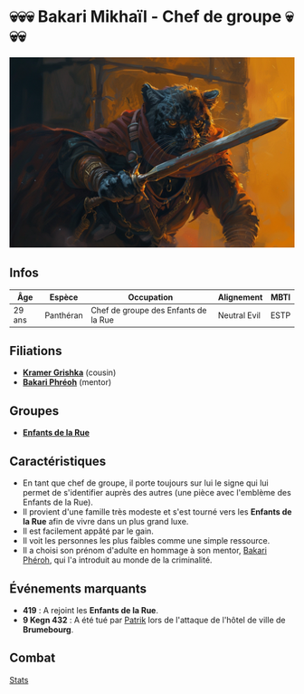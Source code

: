 # :skull::skull::skull: Bakari Mikhaïl - Chef de groupe :skull::skull::skull:

![Bakari Mikhaïl](../../../_images/chefbandit_pantheran.webp)

## Infos 

| Âge | Espèce | Occupation | Alignement | MBTI |
| --- | ------ | ---------- | ---------- | ---- |
| 29 ans | Panthéran | Chef de groupe des Enfants de la Rue | Neutral Evil | ESTP |

## Filiations
* [**Kramer Grishka**](../BRUMEBOURG/Kramer_Grishka.md) (cousin)
* [**Bakari Phréoh**](./Bakari_Phéroh.md) (mentor)

## Groupes 
* [**Enfants de la Rue**](../../VILLES/Dvolsti.md#les-enfants-de-la-rue)

## Caractéristiques
* En tant que chef de groupe, il porte toujours sur lui le signe qui lui permet de s'identifier auprès des autres (une pièce avec l'emblème des Enfants de la Rue).
* Il provient d'une famille très modeste et s'est tourné vers les **Enfants de la Rue** afin de vivre dans un plus grand luxe. 
* Il est facilement appâté par le gain. 
* Il voit les personnes les plus faibles comme une simple ressource.
* Il a choisi son prénom d'adulte en hommage à son mentor, [Bakari Phéroh](./Bakari_Phéroh.md), qui l'a introduit au monde de la criminalité.

## Événements marquants
* **419** : A rejoint les **Enfants de la Rue**.
* **9 Kegn 432** : A été tué par [Patrik](../Patrik.md.md) lors de l'attaque de l'hôtel de ville de **Brumebourg**.

## Combat
[Stats](../../../STAT_BLOCKS/PERSONNAGES/BakariMikhail.md)